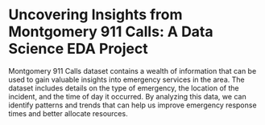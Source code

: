 # Uncovering Insights from Montgomery 911 Calls: A Data Science EDA Project

Montgomery 911 Calls dataset contains a wealth of information that can be used to gain valuable insights into emergency services in the area. The dataset includes details on the type of emergency, the location of the incident, and the time of day it occurred. By analyzing this data, we can identify patterns and trends that can help us improve emergency response times and better allocate resources.

